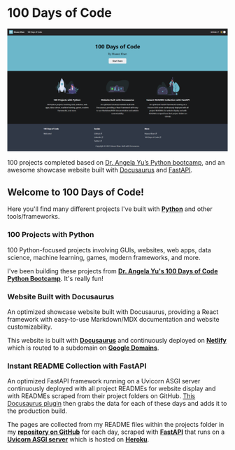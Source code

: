 # 100 Days of Code

[![100 Days of Code](100-days-of-code-image.png)](https://100.mueezkhan.com)

100 projects completed based on [Dr. Angela Yu’s Python bootcamp](https://www.udemy.com/course/100-days-of-code/), and an awesome showcase website built with [Docusaurus](https://docusaurus.io/) and [FastAPI](https://fastapi.tiangolo.com/).

## Welcome to 100 Days of Code!

Here you'll find many different projects I've built with **[Python](https://www.python.org/)** and other tools/frameworks.

### 100 Projects with Python

100 Python-focused projects involving GUIs, websites, web apps, data science, machine learning, games, modern frameworks, and more.

I've been building these projects from **[Dr. Angela Yu's 100 Days of Code Python Bootcamp](https://www.udemy.com/course/100-days-of-code/)**. It's really fun!

### Website Built with Docusaurus

An optimized showcase website built with Docusaurus, providing a React framework with easy-to-use Markdown/MDX documentation and website customizability.

This website is built with **[Docusaurus](https://docusaurus.io/)** and continuously deployed on **[Netlify](https://www.netlify.com/)** which is routed to a subdomain on **[Google Domains](https://domains.google.com/)**.

### Instant README Collection with FastAPI

An optimized FastAPI framework running on a Uvicorn ASGI server continuously deployed with all project READMEs for website display and with READMEs scraped from their project folders on GitHub. [This Docusaurus plugin](https://github.com/rdilweb/docusaurus-plugin-remote-content) then grabs the data for each of these days and adds it to the production build.

The pages are collected from my README files within the projects folder in my **[repository on GitHub](https://github.com/rzmk/100-days-of-code)** for each day, scraped with **[FastAPI](https://fastapi.tiangolo.com/)** that runs on a **[Uvicorn ASGI server](https://www.uvicorn.org/)** which is hosted on **[Heroku](https://www.heroku.com/)**.
